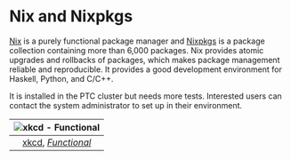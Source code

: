 # Nix and Nixpkgs

[Nix](https://nixos.org/nix/) is a purely functional package manager and [Nixpkgs](https://nixos.org/nixpkgs/) is a package collection containing more than 6,000 packages. Nix provides atomic upgrades and rollbacks of packages, which makes package management reliable and reproducible. It provides a good development environment for Haskell, Python, and C/C++.

It is installed in the PTC cluster but needs more tests. Interested users can contact the system administrator to set up in their environment.

| ![xkcd - Functional](https://imgs.xkcd.com/comics/functional.png) |
| :--: |
| [xkcd](https://xkcd.com/), [*Functional*](https://xkcd.com/1270/) |
